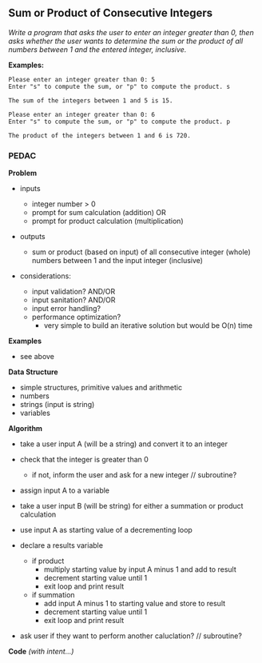 ## Sum or Product of Consecutive Integers
*Write a program that asks the user to enter an integer greater than 0, then asks whether the user wants to determine the sum or the product of all numbers between 1 and the entered integer, inclusive.*

**Examples:**
```
Please enter an integer greater than 0: 5
Enter "s" to compute the sum, or "p" to compute the product. s

The sum of the integers between 1 and 5 is 15.
```
```
Please enter an integer greater than 0: 6
Enter "s" to compute the sum, or "p" to compute the product. p

The product of the integers between 1 and 6 is 720.
```

### PEDAC

**Problem**
- inputs
  - integer number > 0
  - prompt for sum calculation (addition) OR
  - prompt for product calculation (multiplication)
- outputs
  - sum or product (based on input) of all consecutive integer (whole) numbers between 1 and the input integer (inclusive)

- considerations:
  - input validation? AND/OR
  - input sanitation? AND/OR
  - input error handling?
  - performance optimization?
    - very simple to build an iterative solution but would be O(n) time

**Examples**
- see above

**Data Structure**
- simple structures, primitive values and arithmetic
- numbers
- strings (input is string)
- variables

**Algorithm**

- take a user input A (will be a string) and convert it to an integer
- check that the integer is greater than 0
  - if not, inform the user and ask for a new integer // subroutine?
- assign input A to a variable

- take a user input B (will be string) for either a summation or product calculation
- use input A as starting value of a decrementing loop
- declare a results variable
  - if product
    - multiply starting value by input A minus 1 and add to result
    - decrement starting value until 1
    - exit loop and print result
  - if summation
    - add input A minus 1 to starting value and store to result
    - decrement starting value until 1
    - exit loop and print result
- ask user if they want to perform another caluclation? // subroutine?

**Code** *(with intent...)*